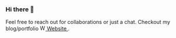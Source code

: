 ### Hi there 👋

<!-- ## Get In Touch 📫 -->
Feel free to reach out for collaborations or just a chat. Checkout my blog/portfolio
<a href="http://1-ashraful-islam.github.io">
    <img src="https://1-ashraful-islam.github.io/assets/images/ai_logo_white_small.svg" alt="Website" width="15" /> Website
</a>.

<!--
**1-ashraful-islam/1-ashraful-islam** is a ✨ _special_ ✨ repository because its `README.md` (this file) appears on your GitHub profile.

Here are some ideas to get you started:

- 🔭 I’m currently working on ...
- 🌱 I’m currently learning ...
- 👯 I’m looking to collaborate on ...
- 🤔 I’m looking for help with ...
- 💬 Ask me about ...
- 📫 How to reach me: ...
- 😄 Pronouns: ...
- ⚡ Fun fact: ...
-->
